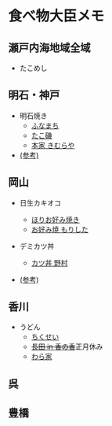 # 食べ物大臣メモ

## 瀬戸内海地域全域

* たこめし

## 明石・神戸

* 明石焼き
    * [ふなまち](https://goo.gl/maps/zb3v98HcrerRKjKdA)
    * [たこ磯](https://goo.gl/maps/LtC4sUR9WRdJcfB6A)
    * [本家 きむらや](https://goo.gl/maps/PCtsnshgnocRHCMeA)
* [(参考)](https://gurutabi.gnavi.co.jp/i/p28/n2807/gm101/)

## 岡山

* 日生カキオコ
    * [ほりお好み焼き](https://goo.gl/maps/M4UgrwvovtReoaM39)
    * [お好み焼 もりした](https://goo.gl/maps/TeSYBZQqmV1B83vR8)
* デミカツ丼
    * [カツ丼 野村](https://goo.gl/maps/CVuHLA5UywjHCPdPA)

* [(参考)](https://tabihow.jp/trip133/)

## 香川

* うどん
    * [ちくせい](https://goo.gl/maps/xUvSxKV3obPZaAf8A)
    * ~~[長田 in 香の香](https://goo.gl/maps/dDvUh1obmbYfs4o26)~~正月休み
    * [わら家](https://goo.gl/maps/4Kcjd8KaUxCvcaCPA)

## 呉

## 豊橋

